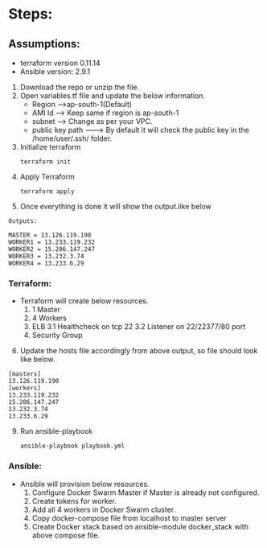 # Steps:
## Assumptions:
 - terraform version 0.11.14
 - Ansible version: 2.9.1

1. Download the repo or unzip the file.
2. Open variables.tf file and update the below information.
   - Region -->ap-south-1(Default)
   - AMI Id --> Keep same if region is ap-south-1
   - subnet --> Change as per your VPC.
   - public key path ---> By default it will check the public key in the /home/user/.ssh/ folder.
3. Initialize terraform
   ```
   terraform init
   ```
4. Apply Terraform 
   ```
   terraform apply
   ```
5. Once everything is done it will show the output.like below

```
Outputs:

MASTER = 13.126.119.190
WORKER1 = 13.233.119.232
WORKER2 = 15.206.147.247
WORKER3 = 13.232.3.74
WORKER4 = 13.233.6.29
````

### Terraform:
 - Terraform will create below resources.
   1. 1 Master
   2. 4 Workers
   3. ELB 
    3.1 Healthcheck on tcp 22
    3.2 Listener on 22/22377/80 port
   4. Security Group
6. Update the hosts file accordingly from above output, so file should look like below.
```
[masters]
13.126.119.190
[workers]
13.233.119.232
15.206.147.247
13.232.3.74
13.233.6.29
```
9. Run ansible-playbook
   ``` 
   ansible-playbook playbook.yml 
   ```
### Ansible:
 - Ansible will provision below resources.
   1. Configure Docker Swarm Master if Master is already not configured.
   2. Create tokens for worker.
   3. Add all 4 workers in Docker Swarm cluster.
   4. Copy docker-compose file from localhost to master server
   5. Create Docker stack based on ansible-module docker_stack with above compose file.
